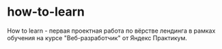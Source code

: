 # how-to-learn
How to learn - первая проектная работа по вёрстве лендинга в рамках обучения на курсе "Веб-разработчик" от Яндекс Практикум.
